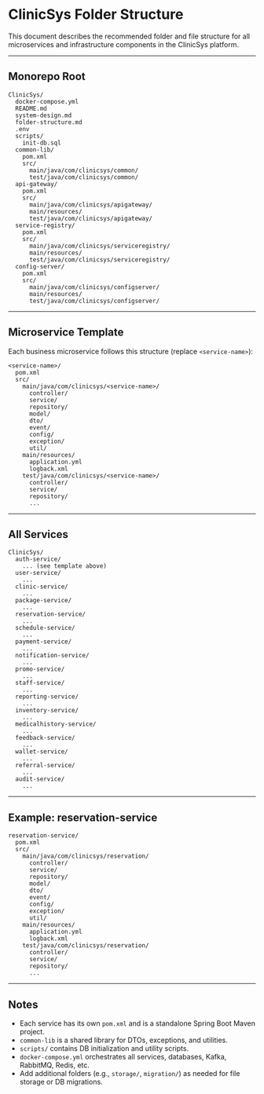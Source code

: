 # ClinicSys Folder Structure

This document describes the recommended folder and file structure for all microservices and infrastructure components in the ClinicSys platform.

---

## Monorepo Root

```
ClinicSys/
  docker-compose.yml
  README.md
  system-design.md
  folder-structure.md
  .env
  scripts/
    init-db.sql
  common-lib/
    pom.xml
    src/
      main/java/com/clinicsys/common/
      test/java/com/clinicsys/common/
  api-gateway/
    pom.xml
    src/
      main/java/com/clinicsys/apigateway/
      main/resources/
      test/java/com/clinicsys/apigateway/
  service-registry/
    pom.xml
    src/
      main/java/com/clinicsys/serviceregistry/
      main/resources/
      test/java/com/clinicsys/serviceregistry/
  config-server/
    pom.xml
    src/
      main/java/com/clinicsys/configserver/
      main/resources/
      test/java/com/clinicsys/configserver/
```

---

## Microservice Template

Each business microservice follows this structure (replace `<service-name>`):

```
<service-name>/
  pom.xml
  src/
    main/java/com/clinicsys/<service-name>/
      controller/
      service/
      repository/
      model/
      dto/
      event/
      config/
      exception/
      util/
    main/resources/
      application.yml
      logback.xml
    test/java/com/clinicsys/<service-name>/
      controller/
      service/
      repository/
      ...
```

---

## All Services

```
ClinicSys/
  auth-service/
    ... (see template above)
  user-service/
    ...
  clinic-service/
    ...
  package-service/
    ...
  reservation-service/
    ...
  schedule-service/
    ...
  payment-service/
    ...
  notification-service/
    ...
  promo-service/
    ...
  staff-service/
    ...
  reporting-service/
    ...
  inventory-service/
    ...
  medicalhistory-service/
    ...
  feedback-service/
    ...
  wallet-service/
    ...
  referral-service/
    ...
  audit-service/
    ...
```

---

## Example: reservation-service

```
reservation-service/
  pom.xml
  src/
    main/java/com/clinicsys/reservation/
      controller/
      service/
      repository/
      model/
      dto/
      event/
      config/
      exception/
      util/
    main/resources/
      application.yml
      logback.xml
    test/java/com/clinicsys/reservation/
      controller/
      service/
      repository/
      ...
```

---

## Notes
- Each service has its own `pom.xml` and is a standalone Spring Boot Maven project.
- `common-lib` is a shared library for DTOs, exceptions, and utilities.
- `scripts/` contains DB initialization and utility scripts.
- `docker-compose.yml` orchestrates all services, databases, Kafka, RabbitMQ, Redis, etc.
- Add additional folders (e.g., `storage/`, `migration/`) as needed for file storage or DB migrations. 